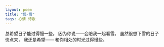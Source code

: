 ```yaml
---
layout: poem
title: "慢·雪"
tags: 心情 诗歌
---
```


总希望日子能过得慢一些，
因为你说——会陪我一起看雪。
虽然很想下雪的日子快点来，
我还是希望——
和你相处的时光过得慢些。
